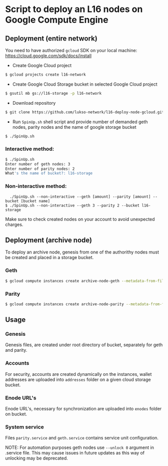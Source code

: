 # Script to deploy an L16 nodes on Google Compute Engine


## Deployment (entire network)

You need to have authorized `gcloud` SDK on your local machine: https://cloud.google.com/sdk/docs/install

* Create Google Cloud project
```bash
$ gcloud projects create l16-network
```
* Create Google Cloud Storage bucket in selected Google Cloud project
```bash
$ gsutil mb gs://l16-storage -p l16-network
```
* Download repository
```bash
$ git clone https://github.com/lukso-network/l16-deploy-node-gcloud.git
```
* Run `SpinUp.sh` shell script and provide number of demanded geth nodes, parity nodes and the name of google storage bucket
```bash
$ ./SpinUp.sh
```

### Interactive method: 
```bash
$ ./SpinUp.sh
Enter number of geth nodes: 3
Enter number of parity nodes: 2
What's the name of bucket?: l16-storage
```
### Non-interactive method: 
```
  ./SpinUp.sh --non-interactive --geth [amount] --parity [amount] --bucket [bucket name]
$ ./SpinUp.sh --non-interactive --geth 3 --parity 2 --bucket l16-storage
```

Make sure to check created nodes on your account to avoid unexpected charges.

## Deployment (archive node)
To deploy an archive node, genesis from one of the authorithy nodes must be created and placed in a storage bucket.

### Geth
```bash
$ gcloud compute instances create archive-node-geth --metadata-from-file startup-script=./setup-archive-node-geth.sh --zone=europe-west3-c --boot-disk-size=50GB
```

### Parity
```bash
$ gcloud compute instances create archive-node-parity --metadata-from-file startup-script=./setup-archive-node-parity.sh --zone=europe-west3-c --boot-disk-size=50GB
```

## Usage

### Genesis

Genesis files, are created under root directory of bucket, separately for geth and parity.

### Accounts

For security, accounts are created dynamically on the instances, wallet addresses are uploaded into `addresses` folder on a given cloud storage bucket.



### Enode URL's

Enode URL's, necessary for synchronization are uploaded into `enodes` folder on bucket.

### System service

Files `parity.service` and `geth.service` contains service unit configuration.

NOTE: For automation purposes geth nodes use `--unlock 0` argument in .service file. 
This may cause issues in future updates as this way of unlocking may be deprecated.

